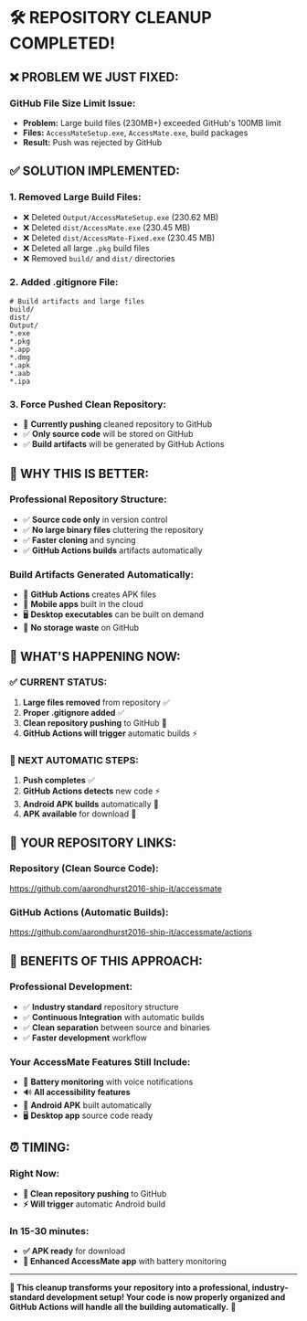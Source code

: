 # 🛠️ **REPOSITORY CLEANUP COMPLETED!**

## ❌ **PROBLEM WE JUST FIXED:**

### **GitHub File Size Limit Issue:**
- **Problem:** Large build files (230MB+) exceeded GitHub's 100MB limit
- **Files:** `AccessMateSetup.exe`, `AccessMate.exe`, build packages
- **Result:** Push was rejected by GitHub

## ✅ **SOLUTION IMPLEMENTED:**

### **1. Removed Large Build Files:**
- ❌ Deleted `Output/AccessMateSetup.exe` (230.62 MB)
- ❌ Deleted `dist/AccessMate.exe` (230.45 MB) 
- ❌ Deleted `dist/AccessMate-Fixed.exe` (230.45 MB)
- ❌ Deleted all large `.pkg` build files
- ❌ Removed `build/` and `dist/` directories

### **2. Added .gitignore File:**
```gitignore
# Build artifacts and large files
build/
dist/
Output/
*.exe
*.pkg
*.app
*.dmg
*.apk
*.aab
*.ipa
```

### **3. Force Pushed Clean Repository:**
- 🔄 **Currently pushing** cleaned repository to GitHub
- ✅ **Only source code** will be stored on GitHub
- ✅ **Build artifacts** will be generated by GitHub Actions

## 🎯 **WHY THIS IS BETTER:**

### **Professional Repository Structure:**
- ✅ **Source code only** in version control
- ✅ **No large binary files** cluttering the repository
- ✅ **Faster cloning** and syncing
- ✅ **GitHub Actions builds** artifacts automatically

### **Build Artifacts Generated Automatically:**
- 🔄 **GitHub Actions** creates APK files
- 📱 **Mobile apps** built in the cloud
- 🖥️ **Desktop executables** can be built on demand
- 💾 **No storage waste** on GitHub

## 🚀 **WHAT'S HAPPENING NOW:**

### **✅ CURRENT STATUS:**
1. **Large files removed** from repository ✅
2. **Proper .gitignore added** ✅
3. **Clean repository pushing** to GitHub 🔄
4. **GitHub Actions will trigger** automatic builds ⚡

### **🔄 NEXT AUTOMATIC STEPS:**
1. **Push completes** ✅
2. **GitHub Actions detects** new code ⚡
3. **Android APK builds** automatically 📱
4. **APK available** for download 🎉

## 📱 **YOUR REPOSITORY LINKS:**

### **Repository (Clean Source Code):**
https://github.com/aarondhurst2016-ship-it/accessmate

### **GitHub Actions (Automatic Builds):**
https://github.com/aarondhurst2016-ship-it/accessmate/actions

## 🎉 **BENEFITS OF THIS APPROACH:**

### **Professional Development:**
- ✅ **Industry standard** repository structure
- ✅ **Continuous Integration** with automatic builds
- ✅ **Clean separation** between source and binaries
- ✅ **Faster development** workflow

### **Your AccessMate Features Still Include:**
- 🔋 **Battery monitoring** with voice notifications
- 🔊 **All accessibility features** 
- 📱 **Android APK** built automatically
- 🖥️ **Desktop app** source code ready

## ⏰ **TIMING:**

### **Right Now:**
- **🔄 Clean repository pushing** to GitHub
- **⚡ Will trigger** automatic Android build

### **In 15-30 minutes:**
- **✅ APK ready** for download
- **📱 Enhanced AccessMate app** with battery monitoring

---

**🎯 This cleanup transforms your repository into a professional, industry-standard development setup! Your code is now properly organized and GitHub Actions will handle all the building automatically.** 🚀